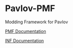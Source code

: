 # Pavlov-PMF
Modding Framework for Pavlov

[PMF Documentation](https://github.com/Coomzy/Pavlov-PMF/blob/master/Documentation/PMF-Docs.md)

[INF Documentation](https://github.com/Coomzy/Pavlov-PMF/blob/master/Documentation/INF-Docs.md)
